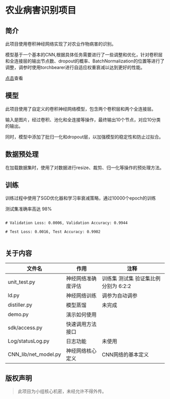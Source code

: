 # 农业病害识别项目

## 简介

此项目使用卷积神经网络实现了对农业作物病害的识别。

模型基于一个基本的CNN,根据具体任务需要进行了一些调整和优化，针对卷积层和全连接层的输出节点数、dropout的概率、BatchNormalization的位置等进行了调整，调参时使用torchbearer进行自适应权重衰减以达到更好的性能。

[点击](CNN_lib/note.md)查看

## 模型

此项目使用了自定义的卷积神经网络模型，包含两个卷积层和两个全连接层。

输入是图片，经过卷积、池化和全连接等操作，最终输出10个节点，对应10分类的输出。

同时，模型中添加了批归一化和dropout层，以加强模型的稳定性和防止过拟合。

## 数据预处理

在加载数据集时，使用了对数据进行resize、裁剪、归一化等操作的预处理方法。

## 训练

训练过程中使用了SGD优化器和学习率衰减策略，通过10000个epoch的训练

测试集准确率高达 98%

```shell

# Validation Loss: 0.0006, Validation Accuracy: 0.9944

# Test Loss: 0.0016, Test Accuracy: 0.9902


```

## 关于内容

| 文件名               | 作用               | 注释                                 |
| -------------------- | ------------------ | ------------------------------------ |
| unit_test.py         | 神经网络准确度评估 | 训练集 测试集 验证集比例分别为 6:2:2 |
| ld.py                | 神经网络训练       | 调参为自动调参                       |
| distiller.py         | 模型蒸馏           | 未完成                               |
| demo.py              | 演示如何使用       |                                      |
| sdk/access.py        | 快速调用方法接口   |                                      |
| Log/statusLog.py     | 日志功能           | 未使用                               |
| CNN_lib/net_model.py | 神经网络核心定义   | CNN网络的基本定义                             |

## 版权声明

> 此项目为小组核心机密，未经允许不得外传。
